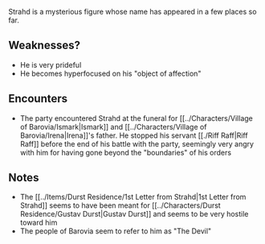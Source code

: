 Strahd is a mysterious figure whose name has appeared in a few places so far.

## Weaknesses?
- He is very prideful
- He becomes hyperfocused on his "object of affection"

## Encounters
* The party encountered Strahd at the funeral for [[../Characters/Village of Barovia/Ismark|Ismark]] and [[../Characters/Village of Barovia/Irena|Irena]]'s father. He stopped his servant [[./Riff Raff|Riff Raff]] before the end of his battle with the party, seemingly very angry with him for having gone beyond the "boundaries" of his orders

## Notes
- The [[../Items/Durst Residence/1st Letter from Strahd|1st Letter from Strahd]] seems to have been meant for [[../Characters/Durst Residence/Gustav Durst|Gustav Durst]] and seems to be very hostile toward him
- The people of Barovia seem to refer to him as "The Devil"